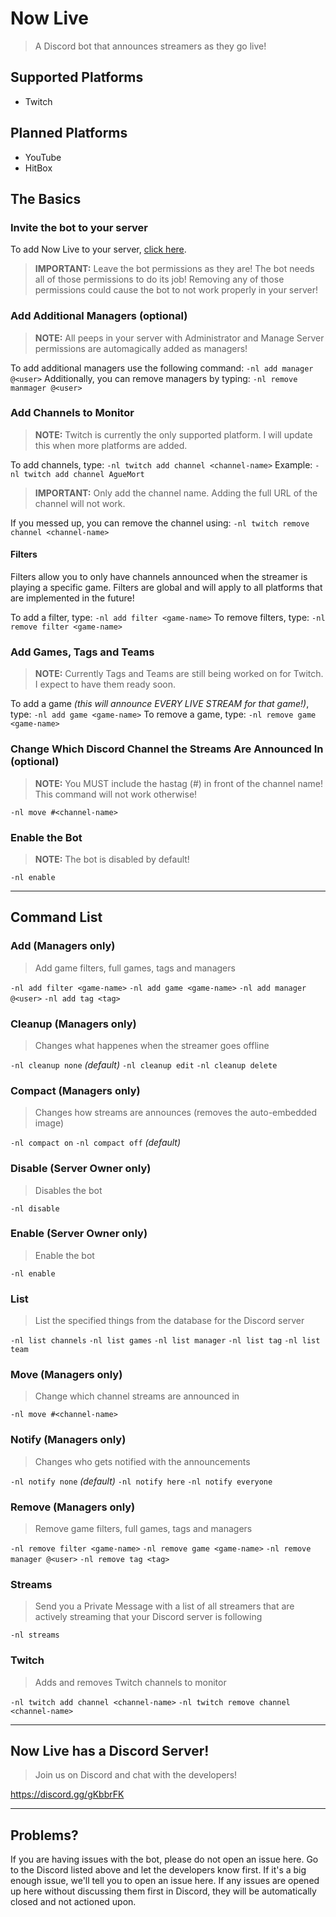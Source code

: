 # Now Live
> A Discord bot that announces streamers as they go live!

## Supported Platforms
* Twitch

## Planned Platforms
* YouTube
* HitBox

## The Basics
### Invite the bot to your server
To add Now Live to your server, [click here](https://discordapp.com/oauth2/authorize?&client_id=240729664035880961&scope=bot&permissions=224256).

> **IMPORTANT:**  Leave the bot permissions as they are!  The bot needs all of those permissions to do its job!  Removing any of those permissions could cause the bot to not work properly in your server!

### Add Additional Managers (optional)
> **NOTE:**  All peeps in your server with Administrator and Manage Server permissions are automagically added as managers!

To add additional managers use the following command:
`-nl add manager @<user>`
Additionally, you can remove managers by typing:
`-nl remove manmager @<user>`

### Add Channels to Monitor
> **NOTE:** Twitch is currently the only supported platform.  I will update this when more platforms are added.

To add channels, type:
`-nl twitch add channel <channel-name>`
Example:  `-nl twitch add channel AgueMort`
> **IMPORTANT:** Only add the channel name.  Adding the full URL of the channel will not work.

If you messed up, you can remove the channel using:
`-nl twitch remove channel <channel-name>`
#### Filters
Filters allow you to only have channels announced when the streamer is playing a specific game.  Filters are global and will apply to all platforms that are implemented in the future!

To add a filter, type:
`-nl add filter <game-name>`
To remove filters, type:
`-nl remove filter <game-name>`

### Add Games, Tags and Teams
> **NOTE:**  Currently Tags and Teams are still being worked on for Twitch.  I expect to have them ready soon.

To add a game *(this will announce EVERY LIVE STREAM for that game!)*, type:
`-nl add game <game-name>`
To remove a game, type:
`-nl remove game <game-name>`

### Change Which Discord Channel the Streams Are Announced In (optional)
> **NOTE:**  You MUST include the hastag (#) in front of the channel name!  This command will not work otherwise!

`-nl move #<channel-name>`

### Enable the Bot
> **NOTE:** The bot is disabled by default!

`-nl enable`

---
## Command List
### Add (Managers only)
> Add game filters, full games, tags and managers

`-nl add filter <game-name>`
`-nl add game <game-name>`
`-nl add manager @<user>`
`-nl add tag <tag>`

### Cleanup (Managers only)
> Changes what happenes when the streamer goes offline

`-nl cleanup none` *(default)*
`-nl cleanup edit`
`-nl cleanup delete`

### Compact (Managers only)
> Changes how streams are announces (removes the auto-embedded image)

`-nl compact on`
`-nl compact off` *(default)*

### Disable (Server Owner only)
> Disables the bot

`-nl disable`

### Enable (Server Owner only)
> Enable the bot

`-nl enable`

### List
> List the specified things from the database for the Discord server

`-nl list channels`
`-nl list games`
`-nl list manager`
`-nl list tag`
`-nl list team`

### Move (Managers only)
> Change which channel streams are announced in

`-nl move #<channel-name>`

### Notify (Managers only)
> Changes who gets notified with the announcements

`-nl notify none` *(default)*
`-nl notify here`
`-nl notify everyone`

### Remove (Managers only)
> Remove game filters, full games, tags and managers

`-nl remove filter <game-name>`
`-nl remove game <game-name>`
`-nl remove manager @<user>`
`-nl remove tag <tag>`

### Streams
> Send you a Private Message with a list of all streamers that are actively streaming that your Discord server is following

`-nl streams`

### Twitch
> Adds and removes Twitch channels to monitor

`-nl twitch add channel <channel-name>`
`-nl twitch remove channel <channel-name>`

---
## Now Live has a Discord Server!
> Join us on Discord and chat with the developers!

https://discord.gg/gKbbrFK

---
## Problems?
If you are having issues with the bot, please do not open an issue here.  Go to the Discord listed above and let the developers know first.  If it's a big enough issue, we'll tell you to open an issue here.  If any issues are opened up here without discussing them first in Discord, they will be automatically closed and not actioned upon.